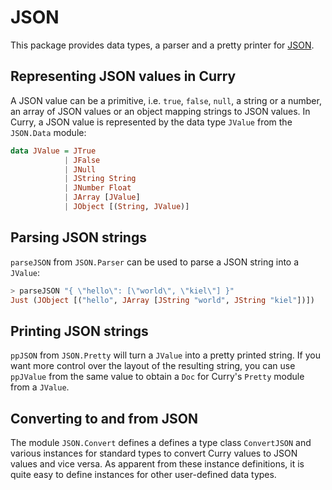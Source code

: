 # JSON

This package provides data types, a parser and a pretty printer for [JSON][1].

## Representing JSON values in Curry

A JSON value can be a primitive, i.e. `true`, `false`, `null`, a string or a 
number, an array of JSON values or an object mapping strings to JSON values. In
Curry, a JSON value is represented by the data type `JValue` from the 
`JSON.Data` module:

```haskell
data JValue = JTrue
            | JFalse
            | JNull
            | JString String
            | JNumber Float
            | JArray [JValue]
            | JObject [(String, JValue)]
```

## Parsing JSON strings

`parseJSON` from `JSON.Parser` can be used to parse a JSON string into a 
`JValue`:

```haskell
> parseJSON "{ \"hello\": [\"world\", \"kiel\"] }"
Just (JObject [("hello", JArray [JString "world", JString "kiel"])])
```

## Printing JSON strings

`ppJSON` from `JSON.Pretty` will turn a `JValue` into a pretty printed string.
If you want more control over the layout of the resulting string, you can use
`ppJValue` from the same value to obtain a `Doc` for Curry's `Pretty` module 
from a `JValue`. 

## Converting to and from JSON

The module `JSON.Convert` defines a defines a type class `ConvertJSON`
and various instances for standard types to convert Curry values to JSON values
and vice versa.
As apparent from these instance definitions, it is quite easy to
define instances for other user-defined data types.

[1]: http://www.json.org
